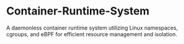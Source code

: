 # Container-Runtime-System
A daemonless container runtime system utilizing Linux namespaces, cgroups, and eBPF for efficient resource management and isolation.
